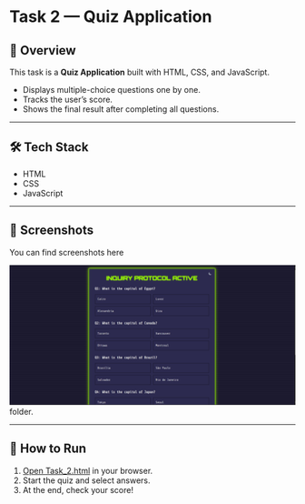 # Task 2 — Quiz Application

## 📖 Overview
This task is a **Quiz Application** built with HTML, CSS, and JavaScript.  
- Displays multiple-choice questions one by one.  
- Tracks the user’s score.  
- Shows the final result after completing all questions.  

---

## 🛠️ Tech Stack
- HTML  
- CSS  
- JavaScript  

---

## 📸 Screenshots
You can find screenshots here

![Quiz Page](./quiz.png) folder.  

---

## 🚀 How to Run
1. [Open Task_2.html](./Task_2.html) in your browser.  
2. Start the quiz and select answers.  
3. At the end, check your score!
